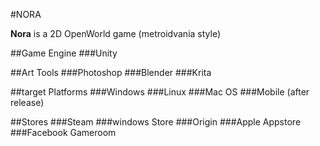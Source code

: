 #NORA

**Nora** is a 2D OpenWorld game (metroidvania style)

##Game Engine
###Unity

##Art Tools
###Photoshop
###Blender
###Krita

##target Platforms
###Windows
###Linux
###Mac OS
###Mobile (after release)

##Stores
###Steam
###windows Store
###Origin
###Apple Appstore
###Facebook Gameroom